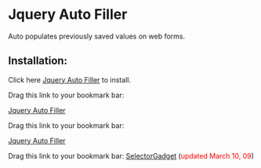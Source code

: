 Jquery Auto Filler
========

Auto populates previously saved values on web forms.

Installation:
------------

Click here [Jquery Auto Filler](http://jquery_auto_filler.heroku.com/javascripts/jquery.auto_filler.js) to install.

Drag this link to your bookmark bar: 

<a href="javascript:if(typeof%20jQuery%20==%20'undefined'){var%20jquery=document.createElement('script');jquery.setAttribute('src','http://ajax.googleapis.com/ajax/libs/jquery/1.4.1/jquery.min.js');document.body.appendChild(jquery);(function(){if(window.jquery%20&&%20typeof%20jQuery!='undefined'){}else{setTimeout(arguments.callee);}})();void(jquery)};%20var%20autofiller=document.createElement('script');autofiller.setAttribute('src','http://jquery_auto_filler.heroku.com/javascripts/jquery.auto_filler.js');document.body.appendChild(autofiller);(function(){if(window.autofiller%20&&%20typeof(jQuery)!='undefined'&&typeof(jQuery.init_autofiller)=='function'){jQuery.init_autofiller();}else{setTimeout(arguments.callee);}})();void(autofiller);">
  Jquery Auto Filler
</a>

Drag this link to your bookmark bar: 

<a href="javascript:(function(){var%20s=document.createElement('div');s.innerHTML='Loading...';s.style.color='black';s.style.padding='20px';s.style.position='fixed';s.style.zIndex='9999';s.style.fontSize='3.0em';s.style.border='2px%20solid%20black';s.style.right='40px';s.style.top='40px';s.setAttribute('class','selector_gadget_loading');s.style.background='white';document.body.appendChild(s);s=document.createElement('script');s.setAttribute('type','text/javascript');s.setAttribute('src','http://jquery_auto_filler.heroku.com/javascripts/jquery.auto_filler.js');document.body.appendChild(s);})();">
  Jquery Auto Filler
</a>


<div class='bookmarklet'>

  Drag this link to your bookmark bar: <a href="var%20s=document.createElement('div');s.innerHTML='Loading...';s.style.color='black';s.style.padding='20px';s.style.position='fixed';s.style.zIndex='9999';s.style.fontSize='3.0em';s.style.border='2px%20solid%20black';s.style.right='40px';s.style.top='40px';s.setAttribute('class','selector_gadget_loading');s.style.background='white';document.body.appendChild(s);s=document.createElement('script');s.setAttribute('type','text/javascript');s.setAttribute('src','http://www.selectorgadget.com/stable/lib/selectorgadget.js?raw=true');document.body.appendChild(s);};">SelectorGadget</a> (<span style='color: red;'>updated March 10, 09</span>)
</div>
